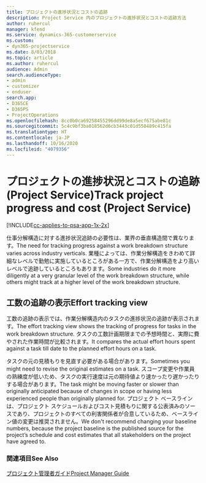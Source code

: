 ```yaml
---
title: プロジェクトの進捗状況とコストの追跡
description: Project Service 内のプロジェクトの進捗状況とコストの追跡方法
author: ruhercul
manager: kfend
ms.service: dynamics-365-customerservice
ms.custom:
- dyn365-projectservice
ms.date: 8/03/2018
ms.topic: article
ms.author: ruhercul
audience: Admin
search.audienceType:
- admin
- customizer
- enduser
search.app:
- D365CE
- D365PS
- ProjectOperations
ms.openlocfilehash: 8cc0b0ca69258455296dd99de8a5ecf675abe81c
ms.sourcegitcommit: 5c4c9bf3ba018562d6cb3443c01d550489c415fa
ms.translationtype: HT
ms.contentlocale: ja-JP
ms.lasthandoff: 10/16/2020
ms.locfileid: "4079356"
---
```

# <a name="track-project-progress-and-cost-project-service"></a><span data-ttu-id="0c288-103">プロジェクトの進捗状況とコストの追跡 (Project Service)</span><span class="sxs-lookup"><span data-stu-id="0c288-103">Track project progress and cost (Project Service)</span></span>

[!INCLUDE[cc-applies-to-psa-app-1x-2x](../includes/cc-applies-to-psa-app-1x-2x.md)]

<span data-ttu-id="0c288-104">仕事分解構造に対する進捗状況追跡の必要性は、業界の垂直構造間で異なります。</span><span class="sxs-lookup"><span data-stu-id="0c288-104">The need for tracking progress against a work breakdown structure varies across industry verticals.</span></span> <span data-ttu-id="0c288-105">業種によっては、作業分解構造をきわめて詳細なレベルで勤勉に実施しているところがある一方で、作業分解構造をより高いレベルで追跡しているところもあります。</span><span class="sxs-lookup"><span data-stu-id="0c288-105">Some industries do it more diligently at a very granular level of the work breakdown structure, while others might track at a higher level of the work breakdown structure.</span></span>  
  
## <a name="effort-tracking-view"></a><span data-ttu-id="0c288-106">工数の追跡の表示</span><span class="sxs-lookup"><span data-stu-id="0c288-106">Effort tracking view</span></span>  
<span data-ttu-id="0c288-107">工数の追跡の表示では、作業分解構造内のタスクの進捗状況の追跡が表示されます。</span><span class="sxs-lookup"><span data-stu-id="0c288-107">The effort tracking view shows the tracking of progress for tasks in the work breakdown structure.</span></span> <span data-ttu-id="0c288-108">タスクの工数計画期限までの予想時間と、実際に費やされた作業時間が比較されます。</span><span class="sxs-lookup"><span data-stu-id="0c288-108">It compares the actual effort hours spent against a task till date to the planned effort hours on a task.</span></span>  
  
<span data-ttu-id="0c288-109">タスクの元の見積もりを見直す必要がある場合があります。</span><span class="sxs-lookup"><span data-stu-id="0c288-109">Sometimes you might need to revise the original estimates on a task.</span></span> <span data-ttu-id="0c288-110">スコープ変更や作業員の熟練度が低いため、タスクの実行速度は元の期待値より速かったり遅かったりする場合があります。</span><span class="sxs-lookup"><span data-stu-id="0c288-110">The task might be moving faster or slower than originally anticipated because of changes in scope or having less experienced people than originally planned for.</span></span> <span data-ttu-id="0c288-111">プロジェクト ベースラインは、プロジェクト スケジュールおよびコスト見積もりに関する公表済みのソースであり、プロジェクトのすべての利害関係者が合意しているため、ベースライン値の変更は推奨されません。</span><span class="sxs-lookup"><span data-stu-id="0c288-111">We don't recommend changing your baseline numbers, because the project baseline is the published source for the project’s schedule and cost estimates that all stakeholders on the project have agreed to.</span></span>  
  
### <a name="see-also"></a><span data-ttu-id="0c288-112">関連項目</span><span class="sxs-lookup"><span data-stu-id="0c288-112">See Also</span></span>  
 [<span data-ttu-id="0c288-113">プロジェクト管理者ガイド</span><span class="sxs-lookup"><span data-stu-id="0c288-113">Project Manager Guide</span></span>](../psa/project-manager-guide.md)
